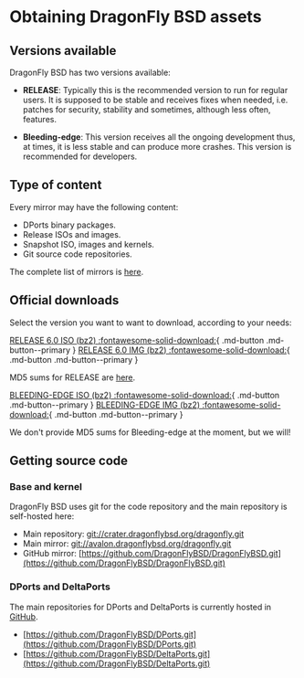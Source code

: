 # Obtaining DragonFly BSD assets

## Versions available

DragonFly BSD has two versions available:

- **RELEASE**: Typically this is the recommended version to run for
regular users. It is supposed to be stable and receives fixes when
needed, i.e. patches for security, stability and sometimes, although
less often, features.

- **Bleeding-edge**: This version receives all the ongoing development thus,
at times, it is less stable and can produce more crashes. This version is
recommended for developers.

## Type of content

Every mirror may have the following content:

- DPorts binary packages.
- Release ISOs and images.
- Snapshot ISO, images and kernels.
- Git source code repositories.

The complete list of mirrors is [here](https://www.dragonflybsd.org/mirrors/).

## Official downloads

Select the version you want to want to download, according to your needs:

[RELEASE 6.0 ISO (bz2) :fontawesome-solid-download:](https://avalon.dragonflybsd.org/iso-images/dfly-x86_64-6.0.0_REL.iso.bz2){ .md-button .md-button--primary } [RELEASE 6.0 IMG (bz2) :fontawesome-solid-download:](https://avalon.dragonflybsd.org/iso-images/dfly-x86_64-6.0.0_REL.img.bz2){ .md-button .md-button--primary }

MD5 sums for RELEASE are [here](https://avalon.dragonflybsd.org/iso-images/md5.txt).

[BLEEDING-EDGE ISO (bz2) :fontawesome-solid-download:](https://avalon.dragonflybsd.org/snapshots/x86_64/DragonFly-x86_64-LATEST-ISO.iso.bz2){ .md-button .md-button--primary } [BLEEDING-EDGE IMG (bz2) :fontawesome-solid-download:](https://avalon.dragonflybsd.org/snapshots/x86_64/DragonFly-x86_64-LATEST-IMG.img.bz2){ .md-button .md-button--primary }

We don't provide MD5 sums for Bleeding-edge at the moment, but we will!

## Getting source code

### Base and kernel

DragonFly BSD uses git for the code repository and the main repository is
self-hosted here:

* Main repository: [git://crater.dragonflybsd.org/dragonfly.git](git://crater.dragonflybsd.org/dragonfly.git)
* Main mirror: [git://avalon.dragonflybsd.org/dragonfly.git](git://avalon.dragonflybsd.org/dragonfly.git)
* GitHub mirror: [https://github.com/DragonFlyBSD/DragonFlyBSD.git](https://github.com/DragonFlyBSD/DragonFlyBSD.git)

### DPorts and DeltaPorts

The main repositories for DPorts and DeltaPorts is currently hosted in
[GitHub](https://github.com).

* [https://github.com/DragonFlyBSD/DPorts.git](https://github.com/DragonFlyBSD/DPorts.git)
* [https://github.com/DragonFlyBSD/DeltaPorts.git](https://github.com/DragonFlyBSD/DeltaPorts.git)
